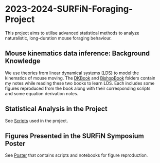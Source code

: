 # 2023-2024-SURFiN-Foraging-Project

This project aims to utilise advanced statistical methods to analyze naturalistic, long-duration mouse foraging behaviour.

## Mouse kinematics data inference: Background Knowledge

We use theories from linear dynamical systems (LDS) to model the kinematics of mouse moving. The [DKBook](/DKBook) and [BishopBook](/BishopBook) folders contain my notes while reading these two books to learn LDS. Each includes some figures reproduced from the book along with their corresponding scripts and some equation derivation notes.

## Statistical Analysis in the Project
See [Scripts](/Scripts) used in the project.

## Figures Presented in the SURFiN Symposium Poster
See [Poster](/Poster) that contains scripts and notebooks for figure reproduction.
